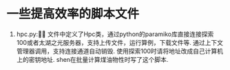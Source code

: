 # 一些提高效率的脚本文件
1. hpc.py:🐱‍🚀 文件中定义了Hpc类，通过python的paramiko库直接连接探索100或者太湖之光服务器，支持上传文件，运行算例，下载文件等. 通过上下文管理器调用，支持连接通道自动销毁. 使用探索100时请将地址改成自己计算机上的密钥地址. shen在批量计算煤油物性时写了这个脚本. 
